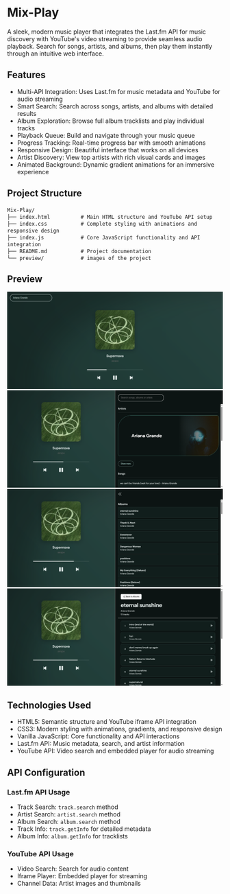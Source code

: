 # Mix-Play
A sleek, modern music player that integrates the Last.fm API for music discovery with YouTube's video streaming to provide seamless audio playback.  Search for songs, artists, and albums, then play them instantly through an intuitive web interface.

## Features

* Multi-API Integration: Uses Last.fm for music metadata and YouTube for audio streaming
* Smart Search: Search across songs, artists, and albums with detailed results
* Album Exploration: Browse full album tracklists and play individual tracks
* Playback Queue: Build and navigate through your music queue
* Progress Tracking: Real-time progress bar with smooth animations
* Responsive Design: Beautiful interface that works on all devices
* Artist Discovery: View top artists with rich visual cards and images
* Animated Background: Dynamic gradient animations for an immersive experience

## Project Structure
```
Mix-Play/
├── index.html          # Main HTML structure and YouTube API setup
├── index.css           # Complete styling with animations and responsive design
├── index.js            # Core JavaScript functionality and API integration
├── README.md           # Project documentation
└── preview/            # images of the project
```

## Preview

<img src="preview/one.png"> 
<img src="preview/two.png"> 
<img src="preview/three.png"> 
<img src="preview/four.png"> 

## Technologies Used

* HTML5: Semantic structure and YouTube iframe API integration
* CSS3: Modern styling with animations, gradients, and responsive design
* Vanilla JavaScript: Core functionality and API interactions
* Last.fm API: Music metadata, search, and artist information
* YouTube API: Video search and embedded player for audio streaming

## API Configuration

### Last.fm API Usage
* Track Search: `track.search` method
* Artist Search: `artist.search` method
* Album Search: `album.search` method
* Track Info: `track.getInfo` for detailed metadata
* Album Info: `album.getInfo` for tracklists

### YouTube API Usage
* Video Search: Search for audio content
* Iframe Player: Embedded player for streaming
* Channel Data: Artist images and thumbnails
